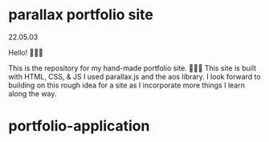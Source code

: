 # parallax portfolio site
22.05.03 

Hello! 🙋🏾‍♂️

This is the repository for my hand-made portfolio site. 🙇🏾‍♂️
This site is built with HTML, CSS, & JS
I used parallax.js and the aos library. 
I look forward to building on this rough idea for a site as I incorporate more things I learn along the way.
# portfolio-application
